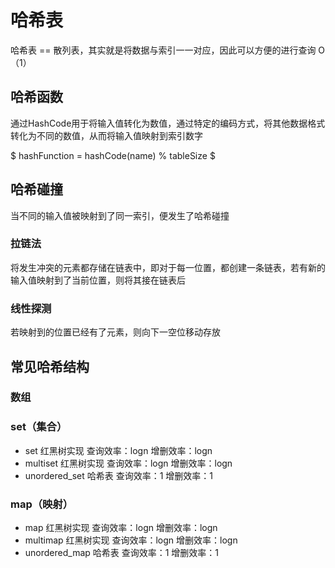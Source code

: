 # 哈希表
哈希表 == 散列表，其实就是将数据与索引一一对应，因此可以方便的进行查询 O（1）

## 哈希函数
通过HashCode用于将输入值转化为数值，通过特定的编码方式，将其他数据格式转化为不同的数值，从而将输入值映射到索引数字

$ hashFunction = hashCode(name) % tableSize $

## 哈希碰撞
当不同的输入值被映射到了同一索引，便发生了哈希碰撞

### 拉链法
将发生冲突的元素都存储在链表中，即对于每一位置，都创建一条链表，若有新的输入值映射到了当前位置，则将其接在链表后

### 线性探测
若映射到的位置已经有了元素，则向下一空位移动存放

## 常见哈希结构

### 数组
### set（集合）
- set  			红黑树实现  	查询效率：logn	增删效率：logn
- multiset 		红黑树实现	查询效率：logn	增删效率：logn
- unordered_set	哈希表		查询效率：1		增删效率：1

### map（映射）
- map  			红黑树实现  	查询效率：logn	增删效率：logn
- multimap 		红黑树实现	查询效率：logn	增删效率：logn
- unordered_map	哈希表		查询效率：1		增删效率：1